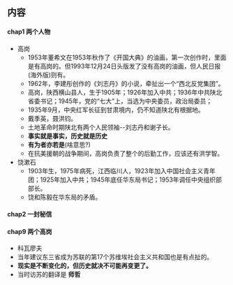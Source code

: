 

##  内容
####  chap1 两个人物
+ 高岗
	+ 1953年董希文在1953年秋作了《开国大典》的油画，第一次创作时，里面是有高岗的。但1993年12月24日头版发了没有高岗的油画，但人民日报(海外版)则有。
	+ 1962年，李建彤创作的《刘志丹》的小说，牵扯出一个“西北反党集团”。
	+ 高岗，陕西横山县人，生于1905年；1926年加入中共；1936年中共陕北省委书记；1945年，党的“七大”上，当选为中央委员，政治局委员；
	+ 1935年9月，中央红军长征到甘肃境内，仍不知道陕北有根据地。
	+ 戴季英，聂洪钧。
	+ 土地革命时期陕北有两个人民领袖--刘志丹和谢子长。
	+ **事实就是事实，历史就是历史**
	+ **有为者亦若是**(啥意思?)
	+ 在抗美援朝的战争期间，高岗负责了整个的后勤工作，应该还有洪学智。
+ 饶漱石
	+ 1903年生，1975年病死，江西临川人，1923年加入中国社会主义青年团；1925年加入中共；1945年底任华东局书记；1953年调任中央组织部部长。
	+ 饶和陈毅在华东局的矛盾。

####  chap2 一封秘信


####  chap9 两个高岗
+ 科瓦廖夫
+ 当年建议东三省成为苏联的第17个苏维埃社会主义共和国也是有点扯的。
+ **现实是不断变化的，但历史就决不可能再变更了。**
+ 当时访苏的翻译是 **师哲**